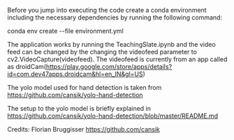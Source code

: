 Before you jump into executing the code create a conda environment including the necessary dependencies by running the following command:

conda env create --file environment.yml

The application works by running the TeachingSlate.ipynb and the video feed can be changed by the changing the videofeed parameter to 
cv2.VideoCapture(videofeed).
The videofeed is currently from an app called as droidCam(https://play.google.com/store/apps/details?id=com.dev47apps.droidcam&hl=en_IN&gl=US)

The yolo model used for hand detection is taken from https://github.com/cansik/yolo-hand-detection

The setup to the yolo model is briefly explained in https://github.com/cansik/yolo-hand-detection/blob/master/README.md

Credits:
Florian Bruggisser https://github.com/cansik